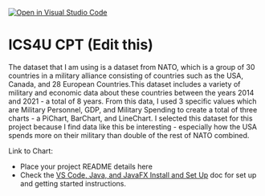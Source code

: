 [![Open in Visual Studio Code](https://classroom.github.com/assets/open-in-vscode-c66648af7eb3fe8bc4f294546bfd86ef473780cde1dea487d3c4ff354943c9ae.svg)](https://classroom.github.com/online_ide?assignment_repo_id=9711293&assignment_repo_type=AssignmentRepo)
# ICS4U CPT (Edit this)

The dataset that I am using is a dataset from NATO, which is a group of 30 countries in a military alliance consisting of countries such as the USA, Canada, and 28 European Countries.This dataset includes a variety of military and economic data about these countries between the years 2014 and 2021 - a total of 8 years. From this data, I used 3 specific values which are Military Personnel, GDP, and Military Spending to create a total of three charts - a PiChart, BarChart, and LineChart. I selected this dataset for this project because I find data like this be interesting - especially how the USA spends more on their military than double of the rest of NATO combined. 

Link to Chart: 

* Place your project README details here
* Check the [VS Code, Java, and JavaFX Install and Set Up](https://docs.google.com/document/d/1s5oTmY8A8TDZu303p_DaH6CEAcC9xL8-aNX-pAxCcps/edit?usp=sharing) doc for set up and getting started instructions.
